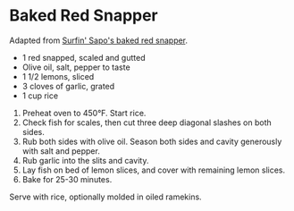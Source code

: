 # Baked Red Snapper

Adapted from [Surfin' Sapo's baked red snapper](https://www.youtube.com/watch?v=NTZTGWA1iLQ).

- 1 red snapped, scaled and gutted
- Olive oil, salt, pepper to taste
- 1 1/2 lemons, sliced
- 3 cloves of garlic, grated
- 1 cup rice

1. Preheat oven to 450&deg;F. Start rice.
2. Check fish for scales, then cut three deep diagonal slashes on both sides.
3. Rub both sides with olive oil. Season both sides and cavity generously with salt and pepper.
4. Rub garlic into the slits and cavity.
5. Lay fish on bed of lemon slices, and cover with remaining lemon slices.
6. Bake for 25-30 minutes.

Serve with rice, optionally molded in oiled ramekins.
